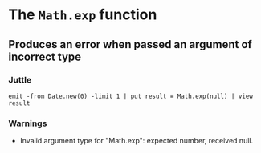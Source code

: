 The `Math.exp` function
=======================

Produces an error when passed an argument of incorrect type
-----------------------------------------------------------

### Juttle

    emit -from Date.new(0) -limit 1 | put result = Math.exp(null) | view result

### Warnings

  * Invalid argument type for "Math.exp": expected number, received null.
